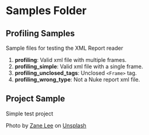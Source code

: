 # Samples Folder

## Profiling Samples

Sample files for testing the XML Report reader

1. **profiling**: Valid xml file with multiple frames.
2. **profiling_simple**: Valid xml file with a single frame.
3. **profiling_unclosed_tags**: Unclosed `<Frame>` tag.
4. **profiling_wrong_type**: Not a Nuke report xml file.

## Project Sample

Simple test project

Photo by <a href="https://unsplash.com/@zane404?utm_source=unsplash&utm_medium=referral&utm_content=creditCopyText">Zane Lee</a> on <a href="https://unsplash.com/?utm_source=unsplash&utm_medium=referral&utm_content=creditCopyText">Unsplash</a>
